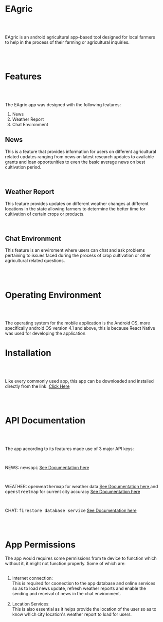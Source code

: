 <h1> EAgric </h1>
<br><br>

EAgric is an android agricultural app-based tool designed for local farmers to help in the process of their farming or agricultural inquiries.

<br><br>

<h1> Features </h1>
<br><br>

The EAgric app was designed with the following features:
<ol>
<li>News</li>
<li>Weather Report</li>
<li>Chat Environment</li>
</ol>

<h2>News</h2>
<p>  This is a feature that provides information for users on different agricultural related updates ranging from news on latest research updates to available grants and loan opportunities to even the basic average news on best cultivation period.</p>

<br>

<h2>Weather Report</h2>
<p>   This feature provides updates on different weather changes at different locations in the state allowing farmers to determine the better time for cultivation of certain crops or products.</p>

<br>

<h2> Chat Environment </h2>
<p>   This feature is an enviroment where users can chat and ask problems pertaining to issues faced during the process of crop cultivation or other agricultural related questions.</p>

<br><br>

<h1> Operating Environment </h1>
<br><br>

<p>
The operating system for the mobile application is the Android OS, more specifically android
OS version 4.1 and above, this is because React Native was used for developing the
application.
</p>


<h1> Installation </h1>
<br><br>

Like every commonly used app, this app can be downloaded and installed directly from the link: <a href="https://drive.google.com/file/d/1HLb4qM9L_OJs0UxQHbOJqwQtdFgPrdIU/view?usp=sharing"> Click Here </a>

<br><br>

<h1> API Documentation </h1>
<br><br>


<p> The app according to its features made use of 3 major API keys: </p>
<br>

<p> NEWS: <kbd>newsapi</kbd> <a href="https://newsapi.org/docs"> See Documentation here </a> </p>
<br>
<p> WEATHER: <kbd>openweathermap</kbd> for weather data <a href="https://openweathermap.org/api"> See Documentation here </a> and <kbd>openstreetmap</kbd> for current city accuracy <a href="https://www.openstreetmap.org/help"> See Documentation here </a> </p>
<br>
<p> CHAT: <kbd>firestore database service</kbd> <a href="https://firebase.google.com/docs/firestore/reference/rest"> See Documentation here </a> </p> 

<br><br>

<h1> App Permissions </h1>
The app would requires some permissions from te device to function which without it, it might not function properly. Some of which are:
<br><br>
<ol>
<li> Internet connection: </li> This is required for coonection to the app database and online services so as to load news update, refresh weather reports and enable the sending and receival of news in the chat environment.
<br><br>
<li> Location Services: </li> This is also essential as it helps provide the location of the user so as to know which city location's weather report to load for users.
</ol>

